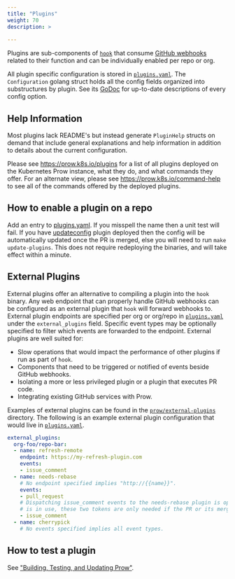 ```yaml
---
title: "Plugins"
weight: 70
description: >
  
---
```


Plugins are sub-components of [`hook`](/docs/components/core/hook/) that consume [GitHub webhooks](https://developer.github.com/webhooks/) related to their function and can be individually enabled per repo or org.

All plugin specific configuration is stored in [`plugins.yaml`](https://github.com/kubernetes/test-infra/blob/master/config/prow/plugins.yaml).
The `Configuration` golang struct holds all the config fields organized into substructures by plugin. See its [GoDoc](https://godoc.org/sigs.k8s.io/prow/pkg/plugins#Configuration) for up-to-date descriptions of every config option.

## Help Information

Most plugins lack README's but instead generate `PluginHelp` structs on demand that include general explanations and help information in addition to details about the current configuration.

Please see <https://prow.k8s.io/plugins> for a list of all plugins deployed on the Kubernetes Prow instance, what they do, and what commands they offer.
For an alternate view, please see <https://prow.k8s.io/command-help> to see all of the commands offered by the deployed plugins.

## How to enable a plugin on a repo

Add an entry to [plugins.yaml](https://github.com/kubernetes/test-infra/blob/master/config/prow/plugins.yaml). If you misspell the name then a
unit test will fail. If you have [updateconfig](/docs/components/plugins/updateconfig/) plugin
deployed then the config will be automatically updated once the PR is merged,
else you will need to run `make update-plugins`. This does not require
redeploying the binaries, and will take effect within a minute.

## External Plugins

External plugins offer an alternative to compiling a plugin into the `hook` binary. Any web endpoint that can properly handle GitHub webhooks can be configured as an external plugin that `hook` will forward webhooks to. External plugin endpoints are specified per org or org/repo in [`plugins.yaml`](https://github.com/kubernetes/test-infra/blob/master/config/prow/plugins.yaml) under the `external_plugins` field. Specific event types may be optionally specified to filter which events are forwarded to the endpoint.
External plugins are well suited for:

- Slow operations that would impact the performance of other plugins if run as part of `hook`.
- Components that need to be triggered or notified of events beside GitHub webhooks.
- Isolating a more or less privileged plugin or a plugin that executes PR code.
- Integrating existing GitHub services with Prow.

Examples of external plugins can be found in the [`prow/external-plugins`](https://github.com/kubernetes-sigs/prow/tree/main/cmd/external-plugins) directory. The following is an example external plugin configuration that would live in [`plugins.yaml`](https://github.com/kubernetes/test-infra/blob/master/config/prow/plugins.yaml).

```yaml
external_plugins:
  org-foo/repo-bar:
  - name: refresh-remote
    endpoint: https://my-refresh-plugin.com
    events:
    - issue_comment
  - name: needs-rebase
    # No endpoint specified implies "http://{{name}}".
    events:
    - pull_request
    # Dispatching issue_comment events to the needs-rebase plugin is optional. If enabled, this may cost up to two token per comment on a PR. If `ghproxy`
    # is in use, these two tokens are only needed if the PR or its mergeability changed.
    - issue_comment
  - name: cherrypick
    # No events specified implies all event types.
```

## How to test a plugin

See ["Building, Testing, and Updating Prow"](/docs/build-test-update/#how-to-test-a-plugin).
